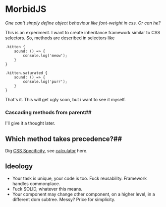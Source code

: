 # MorbidJS
*One can't simply define object behaviour like font-weight in css. Or can he?*

This is an experiment. I want to create inheritance framework similar to CSS selectors. So, methods are described in selectors like 

    .kitten {
    	sound: () => {
    		console.log('meow');
    	}
    }

	.kitten.saturated {
		sound: () => {
			console.log('purr');
		}
	}

That's it.  This will get ugly soon, but i want to see it myself.

### Cascading methods from parent##
I'll give it a thought later.

## Which method takes precedence?##
Dig [CSS Specificity](https://developer.mozilla.org/en/docs/Web/CSS/Specificity), see [calculator](https://specificity.keegan.st/) here.

## Ideology ##
 - Your task is unique, your code is too. Fuck reusability. Framework
   handles commonplace. 
 - Fuck SOLID, whatever this means. 
 - Your component may change other component, on a higher level, in a
   different dom subtree. Messy? Price for simplicity.

